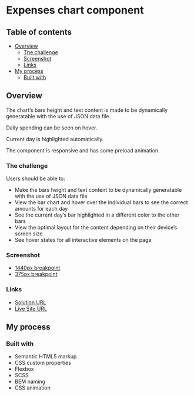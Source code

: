 # Expenses chart component

## Table of contents

- [Overview](#overview)
  - [The challenge](#the-challenge)
  - [Screenshot](#screenshot)
  - [Links](#links)
- [My process](#my-process)
  - [Built with](#built-with)

## Overview

The chart’s bars height and text content is made to be dynamically generatable with the use of JSON data file.

Daily spending can be seen on hover.

Current day is highlighted automatically.

The component is responsive and has some preload animation.

### The challenge

Users should be able to:

- Make the bars height and text content to be dynamically generatable with the use of JSON data file
- View the bar chart and hover over the individual bars to see the correct amounts for each day
- See the current day’s bar highlighted in a different color to the other bars
- View the optimal layout for the content depending on their device’s screen size
- See hover states for all interactive elements on the page

### Screenshot

- [1440px breakpoint](./screenshot-1440.png)
- [375px breakpoint](./screenshot-375.png)

### Links

- [Solution URL](https://github.com/ivanfadeev1/expenses-chart-component)
- [Live Site URL](https://ivanfadeev1.github.io/expenses-chart-component/)

## My process

### Built with

- Semantic HTML5 markup
- CSS custom properties
- Flexbox
- SCSS
- BEM naming
- CSS animation